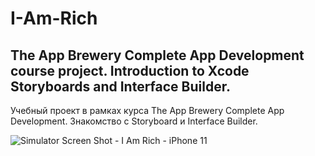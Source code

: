 # I-Am-Rich

The App Brewery Complete App Development course project.
Introduction to Xcode Storyboards and Interface Builder.
-------------------------------------------------------

Учебный проект в рамках курса The App Brewery Complete App Development.
Знакомство с Storyboard и Interface Builder.

![Simulator Screen Shot - I Am Rich - iPhone 11](https://user-images.githubusercontent.com/64682381/149627546-8c489a56-eb83-4064-b7fd-ae8678fde9de.png)
